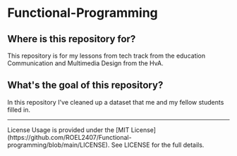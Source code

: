 # Functional-Programming


## Where is this repository for?
This repository is for my lessons from tech track from the education Communication and Multimedia Design from the HvA. 

## What's the goal of this repository?
In this repository I've cleaned up a dataset that me and my fellow students filled in.

<hr />
License
Usage is provided under the [MIT License](https://github.com/ROEL2407/Functional-programming/blob/main/LICENSE). See LICENSE for the full details.
